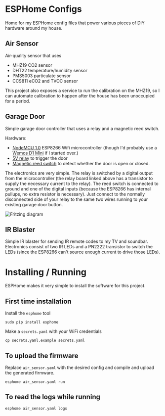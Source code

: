 # ESPHome Configs

Home for my ESPHome config files that power various pieces of DIY hardware around my house.

## Air Sensor

Air-quality sensor that uses

* MHZ19 CO2 sensor
* DHT22 temperature/humidity sensor
* PMS5003 particulate sensor
* CCS811 eCO2 and TVOC sensor

This project also exposes a service to run the calibration on the MHZ19, so I can automate calibration to happen after the house has been unoccupied for a period.

## Garage Door

Simple garage door controller that uses a relay and a magnetic reed switch.

Hardware:
* [NodeMCU 1.0](https://www.amazon.com/HiLetgo-Version-NodeMCU-Internet-Development/dp/B010O1G1ES) ESP8266 Wifi microcontroller (though I'd probably use a [Wemos D1 Mini](https://www.amazon.com/Makerfocus-NodeMcu-Development-ESP8266-ESP-12F/dp/B01N3P763C) if I started over.)
* [5V relay](https://www.amazon.com/Tolako-Arduino-Indicator-Channel-Official/dp/B00VRUAHLE) to trigger the door
* [Magnetic reed switch](https://www.amazon.com/uxcell-Window-Sensor-Magnetic-Recessed/dp/B00HR8CT8E) to detect whether the door is open or closed.

The electronics are very simple. The relay is switched by a digital output from the microcontroller (the relay board linked above has a transistor to supply the necessary current to the relay). The reed switch is connected to ground and one of the digital inputs (because the ESP8266 has internal pullups, no extra resistor is necessary). Just connect to the normally disconnected side of your relay to the same two wires running to your existing garage door button.

![Fritzing diagram](https://raw.githubusercontent.com/johnboiles/esp-garage-opener/assets/images/fritzing.png)

## IR Blaster

Simple IR blaster for sending IR remote codes to my TV and soundbar. Electronics consist of two IR LEDs and a PN2222 transistor to switch the LEDs (since the ESP8266 can't source enough current to drive those LEDs).

# Installing / Running

ESPHome makes it very simple to install the software for this project.

## First time installation

Install the `esphome` tool

    sudo pip install esphome

Make a `secrets.yaml` with your WiFi credentials

    cp secrets.yaml.example secrets.yaml

## To upload the firmware

Replace `air_sensor.yaml` with the desired config and compile and upload the generated firmware.

    esphome air_sensor.yaml run

## To read the logs while running

    esphome air_sensor.yaml logs
